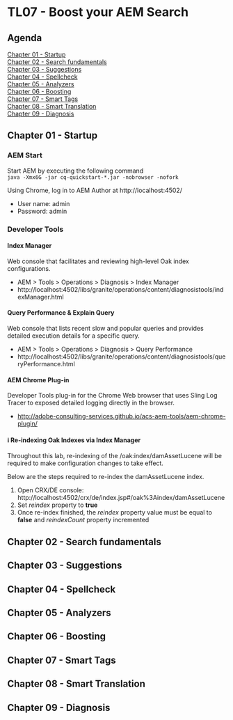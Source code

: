 # TL07 - Boost your AEM Search

## Agenda
[Chapter 01 - Startup](#chapter-01---startup)  
[Chapter 02 - Search fundamentals](#chapter-02---search-fundamentals)  
[Chapter 03 - Suggestions](#chapter-03---suggestions)  
[Chapter 04 - Spellcheck](#chapter-04---spellcheck)  
[Chapter 05 - Analyzers](#chapter-05---analyzers)  
[Chapter 06 - Boosting](#chapter-06---boosting)  
[Chapter 07 - Smart Tags](#chapter-07---smart-tags)  
[Chapter 08 - Smart Translation](#chapter-08---smart-translation)  
[Chapter 09 - Diagnosis](#chapter-09---diagnosis)  

## Chapter 01 - Startup

### AEM Start
Start AEM by executing the following command  
```java -Xmx6G -jar cq-quickstart-*.jar -nobrowser -nofork```

Using Chrome, log in to AEM Author at http://localhost:4502/
* User name: admin
* Password: admin

### Developer Tools
#### Index Manager
Web console that facilitates and reviewing high-level Oak index configurations.

* AEM > Tools > Operations > Diagnosis > Index Manager
* http://localhost:4502/libs/granite/operations/content/diagnosistools/indexManager.html

#### Query Performance & Explain Query
Web console that lists recent slow and popular queries and provides detailed execution details for a specific query.

*	AEM > Tools > Operations > Diagnosis > Query Performance
*	http://localhost:4502/libs/granite/operations/content/diagnosistools/queryPerformance.html

#### AEM Chrome Plug-in
Developer Tools plug-in for the Chrome Web browser that uses Sling Log Tracer to exposed detailed logging directly in the browser.

*	http://adobe-consulting-services.github.io/acs-aem-tools/aem-chrome-plugin/

#### :information_source: Re-indexing Oak Indexes via Index Manager
Throughout this lab, re-indexing of the /oak:index/damAssetLucene will be required to make configuration changes to take effect.  

Below are the steps required to re-index the damAssetLucene index.
1. Open CRX/DE console: http://localhost:4502/crx/de/index.jsp#/oak%3Aindex/damAssetLucene
2. Set *reindex* property to **true**
3. Once re-index finished, the *reindex* property value must be equal to **false** and *reindexCount* property incremented


## Chapter 02 - Search fundamentals



## Chapter 03 - Suggestions
## Chapter 04 - Spellcheck
## Chapter 05 - Analyzers
## Chapter 06 - Boosting
## Chapter 07 - Smart Tags
## Chapter 08 - Smart Translation
## Chapter 09 - Diagnosis
